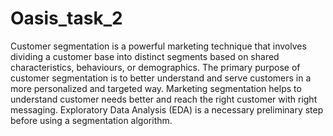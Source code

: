 # Oasis_task_2

Customer segmentation is a powerful marketing technique that involves dividing a customer base into distinct segments based on shared characteristics, behaviours, or demographics. The primary purpose of customer segmentation is to better understand and serve customers in a more personalized and targeted way. Marketing segmentation helps to understand customer needs better and reach the right customer with right messaging.
Exploratory Data Analysis (EDA) is a necessary preliminary step before using a segmentation algorithm.

